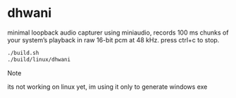 # dhwani

minimal loopback audio capturer using miniaudio, records 100 ms chunks of your system’s playback in raw 16-bit pcm at 48 kHz. press ctrl+c to stop.

```bash
./build.sh
./build/linux/dhwani
```

> [!NOTE]  
> its not working on linux yet, im using it only to generate windows exe
